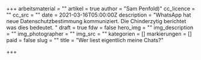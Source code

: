 +++
arbeitsmaterial = ""
artikel = true
author = "Sam Penfold)"
cc_licence = ""
cc_src = ""
date = 2021-03-16T05:00:00Z
description = "WhatsApp hat neue Datenschutzbestimmung kommuniziert. Die Chinderzytig berichtet was dies bedeutet. "
draft = true
fdw = false
hero_img = ""
img_description = ""
img_photographer = ""
img_src = ""
kategorien = []
markierungen = []
paid = false
slug = ""
title = "Wer liest eigentlich meine Chats?"

+++
